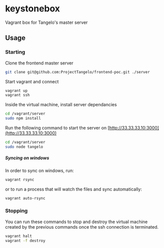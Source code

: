 # keystonebox
Vagrant box for Tangelo's master server

## Usage


### Starting
Clone the frontend master server
```bash
git clone git@github.com:ProjectTangelo/frontend-poc.git ./server
```
Start vagrant and connect
```bash
vagrant up
vagrant ssh
```

Inside the virtual machine, install server dependancies
```bash
cd /vagrant/server
sudo npm install
```
Run the following command to start the server on [http://33.33.33.10:3000](http://33.33.33.10:3000)

```bash
cd /vagrant/server
sudo node tangelo
```

##### Syncing on windows
In order to sync on windows, run:
```bash
vagrant rsync
```
or to run a process that will watch the files and sync automatically:
```bash
vagrant auto-rsync
```


### Stopping
You can run these commands to stop and destroy the virtual machine created by the previous commands once the ssh connection is terminated.

```bash
vagrant halt
vagrant -f destroy
```

